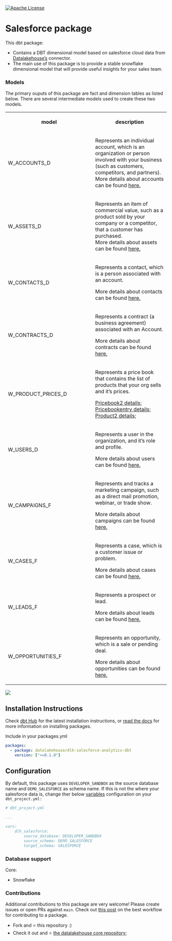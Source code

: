 [![Apache License](https://img.shields.io/badge/License-Apache%202.0-blue.svg)](https://opensource.org/licenses/Apache-2.0) 

# Salesforce package

This dbt package:

*   Contains a DBT dimensional model based on salesforce cloud data from [Datalakehouse’s](https://www.datalakehouse.io/) connector.
*   The main use of this package is to provide a stable snowflake dimensional model that will provide useful insights for your sales team.
    

### Models

The primary ouputs of this package are fact and dimension tables as listed below. There are several intermediate models used to create these two models.

<table data-layout="default" data-local-id="257a8484-0c17-4cf3-ba57-18535ab0cdba" class="confluenceTable"><colgroup><col style="width: 380.0px;"><col style="width: 380.0px;"></colgroup><tbody><tr><th class="confluenceTh"><p>model</p></th><th class="confluenceTh"><p>description</p></th></tr><tr><td class="confluenceTd"><p>W_ACCOUNTS_D</p></td><td class="confluenceTd"><p>Represents an individual account, which is an organization or person involved with your business (such as customers, competitors, and partners). More details about accounts can be found <a href="https://developer.salesforce.com/docs/atlas.en-us.object_reference.meta/object_reference/sforce_api_objects_account.htm" class="external-link" rel="nofollow">here.</a></p></td></tr><tr><td class="confluenceTd"><p>W_ASSETS_D</p></td><td class="confluenceTd"><p>Represents an item of commercial value, such as a product sold by your company or a competitor, that a customer has purchased.<br>More details about assets can be found <a href="https://developer.salesforce.com/docs/atlas.en-us.object_reference.meta/object_reference/sforce_api_objects_account.htm" class="external-link" rel="nofollow">here.</a></p></td></tr><tr><td class="confluenceTd"><p>W_CONTACTS_D</p></td><td class="confluenceTd"><p>Represents a contact, which is a person associated with an account.</p><p>More details about contacts can be found <a href="https://developer.salesforce.com/docs/atlas.en-us.object_reference.meta/object_reference/sforce_api_objects_contact.htm" class="external-link" rel="nofollow">here.</a></p></td></tr><tr><td class="confluenceTd"><p>W_CONTRACTS_D</p></td><td class="confluenceTd"><p>Represents a contract (a business agreement) associated with an Account.</p><p>More details about contracts can be found <a href="https://developer.salesforce.com/docs/atlas.en-us.object_reference.meta/object_reference/sforce_api_objects_contract.htm" class="external-link" rel="nofollow">here.</a></p></td></tr><tr><td class="confluenceTd"><p>W_PRODUCT_PRICES_D</p></td><td class="confluenceTd"><p>Represents a price book that contains the list of products that your org sells and it’s prices.</p><p><a href="https://developer.salesforce.com/docs/atlas.en-us.object_reference.meta/object_reference/sforce_api_objects_pricebook2.htm" class="external-link" rel="nofollow">Pricebook2 details;</a><br><a href="https://developer.salesforce.com/docs/atlas.en-us.object_reference.meta/object_reference/sforce_api_objects_pricebookentry.htm" class="external-link" rel="nofollow">Pricebookentry details;</a><br><a href="https://developer.salesforce.com/docs/atlas.en-us.object_reference.meta/object_reference/sforce_api_objects_product2.htm" class="external-link" rel="nofollow">Product2 details;</a></p></td></tr><tr><td class="confluenceTd"><p>W_USERS_D</p></td><td class="confluenceTd"><p>Represents a user in the organization, and it’s role and profile.</p><p>More details about users can be found <a href="https://developer.salesforce.com/docs/atlas.en-us.object_reference.meta/object_reference/sforce_api_objects_user.htm" class="external-link" rel="nofollow">here.</a></p></td></tr><tr><td class="confluenceTd"><p>W_CAMPAIGNS_F</p></td><td class="confluenceTd"><p>Represents and tracks a marketing campaign, such as a direct mail promotion, webinar, or trade show.</p><p>More details about campaigns can be found <a href="https://developer.salesforce.com/docs/atlas.en-us.object_reference.meta/object_reference/sforce_api_objects_campaign.htm" class="external-link" rel="nofollow">here.</a></p></td></tr><tr><td class="confluenceTd"><p>W_CASES_F</p></td><td class="confluenceTd"><p>Represents a case, which is a customer issue or problem.</p><p>More details about cases can be found <a href="https://developer.salesforce.com/docs/atlas.en-us.object_reference.meta/object_reference/sforce_api_objects_case.htm" class="external-link" rel="nofollow">here.</a></p></td></tr><tr><td class="confluenceTd"><p>W_LEADS_F</p></td><td class="confluenceTd"><p>Represents a prospect or lead.</p><p>More details about leads can be found <a href="https://developer.salesforce.com/docs/atlas.en-us.object_reference.meta/object_reference/sforce_api_objects_lead.htm" class="external-link" rel="nofollow">here.</a></p></td></tr><tr><td class="confluenceTd"><p>W_OPPORTUNITIES_F</p></td><td class="confluenceTd"><p>Represents an opportunity, which is a sale or pending deal.</p><p>More details about opportunities can be found <a href="https://developer.salesforce.com/docs/atlas.en-us.object_reference.meta/object_reference/sforce_api_objects_lead.htm" class="external-link" rel="nofollow">here.</a></p></td></tr></tbody></table>

![](attachments/1242169345/1242234892.png)

Installation Instructions
-------------------------

Check [dbt Hub](https://hub.getdbt.com/dbt-labs/snowplow/latest/) for the latest installation instructions, or [read the docs](https://docs.getdbt.com/docs/package-management) for more information on installing packages.

Include in your packages.yml

```yaml
packages:
  - package: datalakehouse/dlh-salesforce-analytics-dbt
    version: [">=0.1.0"]
```

Configuration
-------------

By default, this package uses `DEVELOPER_SANDBOX` as the source database name and `DEMO_SALESFORCE` as schema name. If this is not the where your salesforce data is, change ther below [variables](https://docs.getdbt.com/docs/using-variables) configuration on your `dbt_project.yml:`

```yaml
# dbt_project.yml

...

vars:    
    dlh_salesforce:
        source_database: DEVELOPER_SANDBOX
        source_schema: DEMO_SALESFORCE
        target_schema: SALESFORCE
```

### Database support

Core:

*   Snowflake
    

### Contributions

Additional contributions to this package are very welcome! Please create issues or open PRs against `main`. Check out [this post](https://discourse.getdbt.com/t/contributing-to-a-dbt-package/657) on the best workflow for contributing to a package.


*   Fork and :star: this repository :)
*   Check it out and :star: [the datalakehouse core repository](https://github.com/datalakehouse/datalakehouse-core);